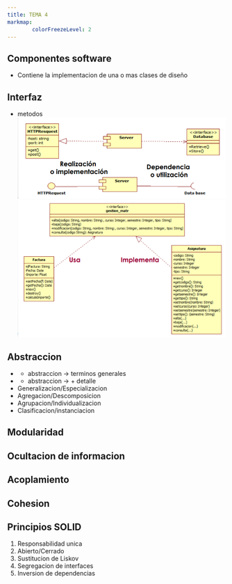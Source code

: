 ```yaml
---
title: TEMA 4
markmap: 
        colorFreezeLevel: 2
---
```


## Componentes software
- Contiene la implementacion de una o mas clases de diseño

## Interfaz
- metodos
![](FotosFIS/interfaz.png)
![](FotosFIS/interfaz1.png)

## Abstraccion
- + abstraccion -> terminos generales
- - abstraccion -> + detalle
- Generalizacion/Especializacion
- Agregacion/Descomposicion
- Agrupacion/Individualizacion
- Clasificacion/instanciacion

## Modularidad
## Ocultacion de informacion
## Acoplamiento
## Cohesion

## Principios SOLID
1. Responsabilidad unica
2. Abierto/Cerrado
3. Sustitucion de Liskov
4. Segregacion de interfaces
5. Inversion de dependencias
